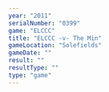 ```yaml
---
year: "2011"
serialNumber: "0399" 
game: "ELCCC"
title: "ELCCC -v- The Min"
gameLocation: "Solefields"
gameDate: ""
result: ""
resultType: ""
type: "game"
---
```

